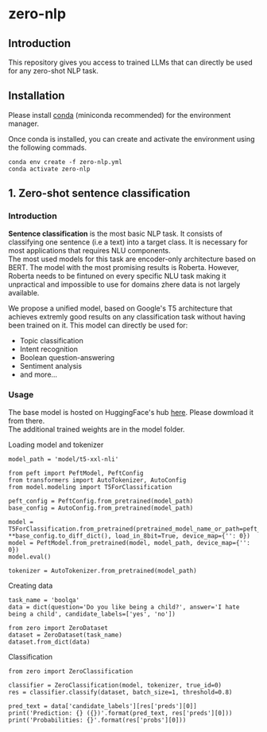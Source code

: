 # zero-nlp

## Introduction
This repository gives you access to trained LLMs that can directly be used for any zero-shot NLP task.

## Installation
Please install [conda](https://conda.io/projects/conda/en/latest/user-guide/install/index.html) (miniconda recommended) for the environment manager.<br>

Once conda is installed, you can create and activate the environment using the following commads.

```
conda env create -f zero-nlp.yml
conda activate zero-nlp
```

## 1. Zero-shot sentence classification

### Introduction
**Sentence classification** is the most basic NLP task. It consists of classifying one sentence (i.e a text) into a target class. It is necessary for most applications that requires NLU components.<br>
The most used models for this task are encoder-only architecture based on BERT. The model with the most promising results is Roberta. However, Roberta needs to be fintuned on every specific NLU task making it unpractical and impossible to use for domains zhere data is not largely available.<br>

We propose a unified model, based on Google's T5 architecture that achieves extremly good results on any classification task without having been trained on it. This model can directly be used for:
- Topic classification
- Intent recognition
- Boolean question-answering
- Sentiment analysis
- and more...

### Usage
The base model is hosted on HuggingFace's hub [here](https://huggingface.co/AntoineBlanot/flan-t5-xxl-classif-3way). Please dowmload it from there.<br>
The additional trained weights are in the model folder.

Loading model and tokenizer
```
model_path = 'model/t5-xxl-nli'

from peft import PeftModel, PeftConfig
from transformers import AutoTokenizer, AutoConfig
from model.modeling import T5ForClassification

peft_config = PeftConfig.from_pretrained(model_path)
base_config = AutoConfig.from_pretrained(model_path)

model = T5ForClassification.from_pretrained(pretrained_model_name_or_path=peft_config.base_model_name_or_path, **base_config.to_diff_dict(), load_in_8bit=True, device_map={'': 0})
model = PeftModel.from_pretrained(model, model_path, device_map={'': 0})
model.eval()

tokenizer = AutoTokenizer.from_pretrained(model_path)
```

Creating data
```
task_name = 'boolqa'
data = dict(question='Do you like being a child?', answer='I hate being a child', candidate_labels=['yes', 'no'])

from zero import ZeroDataset
dataset = ZeroDataset(task_name)
dataset.from_dict(data)
```

Classification
```
from zero import ZeroClassification

classifier = ZeroClassification(model, tokenizer, true_id=0)
res = classifier.classify(dataset, batch_size=1, threshold=0.8)

pred_text = data['candidate_labels'][res['preds'][0]]
print('Prediction: {} ({})'.format(pred_text, res['preds'][0]))
print('Probabilities: {}'.format(res['probs'][0]))
```